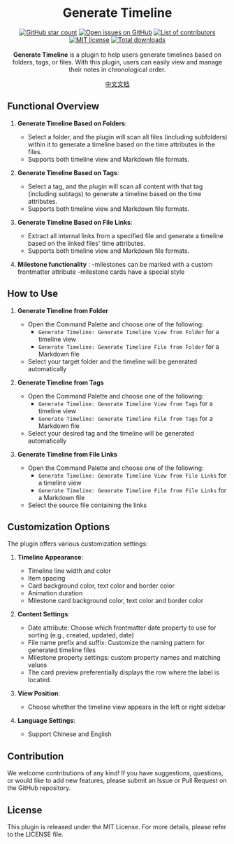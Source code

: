 <h1 align="center">
	Generate Timeline
</h1>

<p align="center">
    <a href="https://github.com/Shanshuimei/obsidian-generate-timeline/stargazers"><img src="https://img.shields.io/github/stars/Shanshuimei/obsidian-generate-timeline?colorA=363a4f&colorB=e0ac00&style=for-the-badge" alt="GitHub star count"></a>
    <a href="https://github.com/Shanshuimei/obsidian-generate-timeline/issues"><img src="https://img.shields.io/github/issues/Shanshuimei/obsidian-generate-timeline?colorA=363a4f&colorB=e93147&style=for-the-badge" alt="Open issues on GitHub"></a>
    <a href="https://github.com/Shanshuimei/obsidian-generate-timeline/contributors"><img src="https://img.shields.io/github/contributors/Shanshuimei/obsidian-generate-timeline?colorA=363a4f&colorB=08b94e&style=for-the-badge" alt="List of contributors"></a>
    <a href="./LICENCE"><img src="https://img.shields.io/static/v1.svg?style=for-the-badge&label=License&message=MIT&colorA=363a4f&colorB=b7bdf8" alt="MIT license"/></a>
    <a href="https://github.com/Shanshuimei/obsidian-generate-timeline/releases"><img src="https://img.shields.io/github/downloads/Shanshuimei/obsidian-generate-timeline/total?colorA=363a4f&colorB=1a72f5&style=for-the-badge" alt="Total downloads"></a>
    <br/><br/>
    <b>Generate Timeline</b> is a plugin to help users generate timelines based on folders, tags, or files. With this plugin, users can easily view and manage their notes in chronological order.
</p>
<p align="center"><a href="https://kivgf4fnsy5.feishu.cn/drive/folder/ELWHf58RmlCOv6dBLSKcEG44nRd?from=from_copylink">中文文档</a></p>

## Functional Overview

1. **Generate Timeline Based on Folders**:
   - Select a folder, and the plugin will scan all files (including subfolders) within it to generate a timeline based on the time attributes in the files.
   - Supports both timeline view and Markdown file formats.

2. **Generate Timeline Based on Tags**:
   - Select a tag, and the plugin will scan all content with that tag (including subtags) to generate a timeline based on the time attributes.
   - Supports both timeline view and Markdown file formats.

3. **Generate Timeline Based on File Links**:
   - Extract all internal links from a specified file and generate a timeline based on the linked files' time attributes.
   - Supports both timeline view and Markdown file formats.

4. **Milestone functionality** :
   -milestones can be marked with a custom frontmatter attribute
   -milestone cards have a special style

## How to Use

1. **Generate Timeline from Folder**
   - Open the Command Palette and choose one of the following:
     - `Generate Timeline: Generate Timeline View from Folder` for a timeline view
     - `Generate Timeline: Generate Timeline File from Folder` for a Markdown file
   - Select your target folder and the timeline will be generated automatically

2. **Generate Timeline from Tags**
   - Open the Command Palette and choose one of the following:
     - `Generate Timeline: Generate Timeline View from Tags` for a timeline view
     - `Generate Timeline: Generate Timeline File from Tags` for a Markdown file
   - Select your desired tag and the timeline will be generated automatically

3. **Generate Timeline from File Links**
   - Open the Command Palette and choose one of the following:
     - `Generate Timeline: Generate Timeline View from File Links` for a timeline view
     - `Generate Timeline: Generate Timeline File from File Links` for a Markdown file
   - Select the source file containing the links

## Customization Options

The plugin offers various customization settings:

1. **Timeline Appearance**:
   - Timeline line width and color
   - Item spacing
   - Card background color, text color and border color
   - Animation duration
   - Milestone card background color, text color and border color

2. **Content Settings**:
   - Date attribute: Choose which frontmatter date property to use for sorting (e.g., created, updated, date)
   - File name prefix and suffix: Customize the naming pattern for generated timeline files
   - Milestone property settings: custom property names and matching values
   - The card preview preferentially displays the row where the label is located.

3. **View Position**:
   - Choose whether the timeline view appears in the left or right sidebar

4. **Language Settings**:
   - Support Chinese and English

## Contribution

We welcome contributions of any kind! If you have suggestions, questions, or would like to add new features, please submit an Issue or Pull Request on the GitHub repository.

## License

This plugin is released under the MIT License. For more details, please refer to the LICENSE file.
